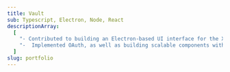 ```yaml
---
title: Vault
sub: Typescript, Electron, Node, React
descriptionArray:
  [
    "- Contributed to building an Electron-based UI interface for the XQFS file encryption service.",
    "-  Implemented OAuth, as well as building scalable components within UI-Core for this application (Toolbar, Navigation Sidebar, etc.), while ensuring functional use in other applications as well.",
  ]
slug: portfolio
---
```

